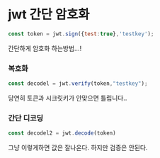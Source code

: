# jwt 간단 암호화

```js
const token = jwt.sign({test:true},'testkey');
```
간단하게 암호화 하는방법...!

### 복호화
```js
const decodel = jwt.verify(token,"testkey");
```
당연히 토큰과 시크릿키가 안맞으면 틀립니다..

### 간단 디코딩
```js
const decodel2 = jwt.decode(token)
```
그냥 이렇게하면 값은 잘나온다. 하지만 검증은 안된다.